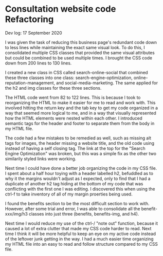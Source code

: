 # Consultation website code Refactoring
Dev log: 17 September 2020

I was given the task of reducing this business page's redundant code down to less lines while maintaining the exact same visual look. To do this, I consolidated multiple CSS classes that provided the same visual attributes but could be combined to be used multiple times. I brought the CSS code down from 200 lines to 130 lines. 

I created a new class in CSS called search-online-social that combined these three classes into one class: search-engine-optimization, online-reputation-management, and social-media-marketing. The same applied for the h2 and img classes for these three sections.

The HTML code went from 82 to 122 lines. This is because I took to reorganizing the HTML to make it easier for me to read and work with. This involved hitting the return key and the tab key to get my code organized in a way that seemed more logical to me, and in a way that visually represented how the HTML elements were nested within each other. I introduced semantic tags for the header and footer to separate them from the body in my HTML file.

The code had a few mistakes to be remedied as well, such as missing alt tags for images, the header missing a website title, and the old code using <img></img> instead of having a self closing tag. The link at the top for the "Search Engine Optimization" was broken, but this was a simple fix as the other two similarily styled links were working.

Next time I could have done a better job organizing the code in my CSS file. I spent about a half hour toying with a header labelled h2, befuddled as to why it the margins wouldn't adjust as I expected, only to find that I had a duplicate of another h2 tag hiding at the bottom of my code that was conflicting with the first one I was editing. I discovered this when using the ctrl-f to take inventory of all of my margin proerties being used.

I found the benefits section to be the most difficult section to work with. However, after some trial and error, I was able to consolidate all the benefit-xxx/img/h3 classes into just three (benefits, benefits-img, and h4).

Next time I would reduce my use of the ctrl-/ "note out" function, because it caused a lot of extra clutter that made my CSS code harder to read. Next time I think it will be more helpful to keep an eye on my active code instead of the leftover junk getting in the way. I had a much easier time organizing my HTML file into an easy to read and follow structure compared to my CSS file.
